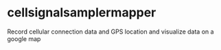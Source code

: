 # cellsignalsamplermapper
Record cellular connection data and GPS location and visualize data on a google map
